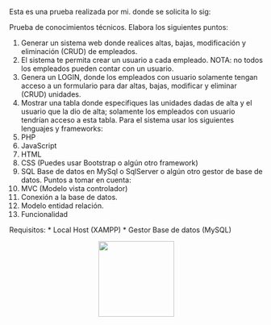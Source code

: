 Esta es una prueba realizada por mi. donde se solicita lo sig:

Prueba de conocimientos técnicos.
Elabora los siguientes puntos:
1. Generar un sistema web donde realices altas, bajas, modificación y eliminación (CRUD) de
empleados.
2. El sistema te permita crear un usuario a cada empleado. NOTA: no todos los empleados pueden
contar con un usuario.
3. Genera un LOGIN, donde los empleados con usuario solamente tengan acceso a un formulario
para dar altas, bajas, modificar y eliminar (CRUD) unidades.
4. Mostrar una tabla donde especifiques las unidades dadas de alta y el usuario que la dio de alta;
solamente los empleados con usuario tendrían acceso a esta tabla.
Para el sistema usar los siguientes lenguajes y frameworks:
1. PHP
2. JavaScript
3. HTML
4. CSS (Puedes usar Bootstrap o algún otro framework)
4. SQL
Base de datos en MySql o SqlServer o algún otro gestor de base de datos.
Puntos a tomar en cuenta:
1. MVC (Modelo vista controlador)
2. Conexión a la base de datos.
3. Modelo entidad relación.
4. Funcionalidad

Requisitos:
    * Local Host (XAMPP)
    * Gestor Base de datos (MySQL)
    
<p align="center"><img  width="150"  src="https://user-images.githubusercontent.com/89808639/218269870-865c7b38-7415-4d86-ab0f-db262bc66f32.png">
    
